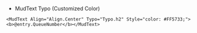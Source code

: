 
- MudText Typo (Customized Color)
```
<MudText Align="Align.Center" Typo="Typo.h2" Style="color: #FF5733;"><b>@entry.QueueNumber</b></MudText>

```

